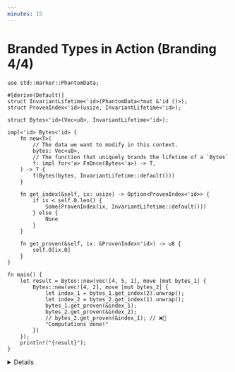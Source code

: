 ```yaml
---
minutes: 15
---
```


# Branded Types in Action (Branding 4/4)

```rust,editable
use std::marker::PhantomData;

#[derive(Default)]
struct InvariantLifetime<'id>(PhantomData<*mut &'id ()>);
struct ProvenIndex<'id>(usize, InvariantLifetime<'id>);

struct Bytes<'id>(Vec<u8>, InvariantLifetime<'id>);

impl<'id> Bytes<'id> {
    fn new<T>(
        // The data we want to modify in this context.
        bytes: Vec<u8>,
        // The function that uniquely brands the lifetime of a `Bytes`
        f: impl for<'a> FnOnce(Bytes<'a>) -> T,
    ) -> T {
        f(Bytes(bytes, InvariantLifetime::default()))
    }

    fn get_index(&self, ix: usize) -> Option<ProvenIndex<'id>> {
        if ix < self.0.len() {
            Some(ProvenIndex(ix, InvariantLifetime::default()))
        } else {
            None
        }
    }

    fn get_proven(&self, ix: &ProvenIndex<'id>) -> u8 {
        self.0[ix.0]
    }
}

fn main() {
    let result = Bytes::new(vec![4, 5, 1], move |mut bytes_1| {
        Bytes::new(vec![4, 2], move |mut bytes_2| {
            let index_1 = bytes_1.get_index(2).unwrap();
            let index_2 = bytes_2.get_index(1).unwrap();
            bytes_1.get_proven(&index_1);
            bytes_2.get_proven(&index_2);
            // bytes_2.get_proven(&index_1); // ❌🔨
            "Computations done!"
        })
    });
    println!("{result}");
}
```

<details>

- We now have the implementation ready, we can now write a program where token
  types that are proofs of existing indexes cannot be shared between variables.

- Demonstration: Uncomment the `bytes_2.get_proven(&index_1);` line and show
  that it does not compile when we use indexes from different variables.

- Ask: What operations can we perform that we can guarantee would produce a
  proven index?

  Expect a "push" implementation, suggested demo:

  ```rust
  fn push(&mut self, value: u8) -> ProvenIndex<'id> {
      self.0.push(value);
      ProvenIndex(self.0.len() - 1, InvariantLifetime::default())
  }
  ```

- Ask: Can we make this not just about a byte array, but as a general wrapper on
  `Vec<T>`?

  Trivial: Yes!

  Maybe demonstrate: Generalising `Bytes<'id>` into `BrandedVec<'id, T>`

- Ask: What other areas could we use something like this?

- The resulting token API is **highly restrictive**, but the things that it
  makes possible to prove as safe within the Rust type system are meaningful.

## More to Explore

- [GhostCell](https://plv.mpi-sws.org/rustbelt/ghostcell/paper.pdf), a structure
  that allows for safe cyclic data structures in Rust (among other previously
  difficult to represent data structures), uses this kind of token type to make
  sure cells can't "escape" a context where we know where operations similar to
  those shown in these examples are safe.

  This "Branded Types" sequence of slides is based off their `BrandedVec`
  implementation in the paper, which covers many of the implementation details
  of this use case in more depth as a gentle introduction to how `GhostCell`
  itself is implemented and used in practice.

  GhostCell also uses formal checks outside of Rust's type system to prove that
  the things it allows within this kind of context (cyclic references) are safe.

</details>
